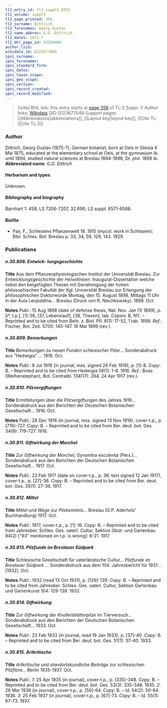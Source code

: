 ```yaml
---
tl2_entry_id: tl2_suppl5_0352
tl2_volume: suppl5
tl2_page_printed: 358
tl2_surname: Dittrich
tl2_forenames: Georg Gustav
tl2_name_abbrev: G.G. Dittrich
tl2_dates: 1875-?
tl2_bhl_page_id: 33259404
author_lsid: 
wikidata_id: Q123677049
ipni_surname: 
ipni_forenames: 
ipni_standard_form: 
ipni_dates: 
ipni_taxon_scope: 
ipni_geo_scope: 
ipni_version: 
ipni_record_created: 
ipni_record_modified:
---
```


> [!cite] BHL link: this entry starts at [page 358](https://www.biodiversitylibrary.org/page/33259404) of TL-2 Suppl. V
> Author links: [Wikidata](https://www.wikidata.org/wiki/Q123677049) QID Q123677049
> Support pages: [[Abbreviations|abbreviations]], [[Layout key|layout key]], [[Cite TL-2|cite TL-2]]

### Author

Dittrich, Georg Gustav (1875-?), German botanist, born at Oels in Silesia 4 Mai 1875, educated at the elementary school at Oels, at the gymnasium ib. until 1894, studied natural sciences at Breslau 1894-1898, Dr. phil. 1898 ib. 
**Abbreviated name**: *G.G. Dittrich*

#### Herbarium and types

Unknown.

#### Bibliography and biography

Barnhart 1: 458; LS 7206-7207, 32.690; LS suppl. 6571-6588.

#### Biofile

- Pax, F., Schlesiens Pflanzenwelt 18. 1915 (mycol. work in Schlesien); Bibl. Schles. Bot. Breslau p. 33, 34, 59, 129, 143. 1929.

### Publications

##### n.30.808. Entwick- lungsgeschichte

**Title**
Aus dem Pflanzenphysiologischen Institut der Universität Breslau. Zur *Entwicklungsgeschichte* der *Helvellineen*. Inaugural-Dissertation welche nebst den beigefügten Thesen mit Genehmigung der hohen philosophischen Fakultät der Kgl. Universität Breslau zur Erlangung der philosophischen Doktorwürde Montag, den 15. August 1898, Mittags 11 Uhr in der Aula Leopoldina... Breslau (Druck von R. Nischkowsky). 1898. Oct.

**Notes**
*Publ*.: 15 Aug 1898 (date of defense thesis, Nat. Nov. Jan (1) 1899), p. \[i\*, t.p.\], \[1\]-36, \[37, Lebenslauf\], \[38, Thesen\]; tab. *Copies*: B, NY. – Reprinted and to be cited from Beitr. z. Biol. Pfl. 8(1): 17-52, 1 tab. 1898.
*Ref*.: Fischer, Bot. Zeit. 57(II): 145-147. 16 Mai 1899 (rev.).

##### n.30.809. Bemerkungen

**Title**
*Bemerkungen* zu neuen *Funden schlesischer Pilze*... Sonderabdruck aus "Hedwigia" ... 1916. Oct.

**Notes**
*Publ*.: 8 Jul 1916 (in journal, mss. signed 26 Feb 1916), p. \[1\]-8. *Copy*: B. – Reprinted and to be cited from Hedwigia 58(1): 1-8. 1916.
*Ref*.: Boas (Weihenstephan), Bot. Centralbl. 134(17): 264. 24 Apr 1917 (rev.).

##### n.30.810. Pilzvergiftungen

**Title**
Ermittelungen über die *Pilzvergiftungen* des Jahres *1916*... Sonderabdruck aus den Berichten der Deutschen Botanischen Gesellschaft... 1916. Oct.

**Notes**
*Publ*.: 28 Dec 1916 (in journal, mss. signed 13 Nov 1916), cover-t.p., p. \[719\]-727. *Copy*: B. – Reprinted and to be cited from Ber. deut. bot. Ges. 34(9): 719-727. 1916.

##### n.30.811. Giftwirkung der Morchel

**Title**
Zur *Giftwirkung der Morchel*, Gyromitra esculenta (Pers.)... Sonderabdruck aus den Berichten der Deutschen Botanischen Gesellschaft... 1917. Oct.

**Notes**
*Publ*.: 22 Feb 1917 (date on cover-t.p., p. 36: text signed 12 Jan 1917), cover-t.p., p. \[27\]-36.
*Copy*: B. – Reprinted and to be cited from Ber. deut. bot. Ges. 35(1): 27-36. 1917.

##### n.30.812. Mittel

**Title**
*Mittel* und *Wege* zur *Pilzkenntnis*... Breslau (G.P. Aderholz' Buchhandlung) 1917. Oct.

**Notes**
*Publ*.: 1917, cover-t.p., p. \[1\]-16. *Copy*: B. – Reprinted and to be cited from Jahresber. Schles. Ges. vaterl. Cultur, Sektion Obst- und Gartenbau 94(2) \["93" mentioned on t.p. is wrong\]: 6-21. 1917.

##### n.30.813. Pilzfunde im Breslauer Südpark

**Title**
Schlesische Gesellschaft für vaterländische Cultur... *Pilzfunde im Breslauer Südpark* ... Sonderabdruck aus dem 104. Jahresbericht für 1931... \[1932\]. Oct.

**Notes**
*Publ*.: 1932 (read 13 Oct 1931), p. \[129\]-139. *Copy*: B. – Reprinted and to be cited from Jahresber. Schles. Ges. vaterl. Cultur, Sektion Gartenbau und Gartenkunst 104: 129-139. 1932.

##### n.30.814. Giftwirkung

**Title**
Zur *Giftwirkung* der *Knollenblätterpilze* im Tierversuch... Sonderabdruck aus den Berichten der Deutschen Botanischen Gesellschaft... 1933. Oct.

**Notes**
*Publ*.: 23 Feb 1933 (in journal, read 19 Jan 1933), p. \[37\]-40. *Copy*: B. – Reprinted and to be cited from Ber. deut. bot. Ges. 51(1): 37-40. 1933.

##### n.30.815. Artkritische

**Title**
*Artkritische* und *standortskundliche Beiträge* zur *schlesischen Pilzflora*... Berlin 1935-1937. Oct.

**Notes**
*Publ*.: *1*: 25 Apr 1935 (in journal), cover-t.p., p. \[335\]-348. *Copy*: B. – Reprinted and to be cited from Ber. deut. bot. Ges. 53(3): 335-348. 1935.
*2*: 26 Mar 1936 (in journal), cover-t.p., p. \[50\]-64. *Copy*: B. – Id. 54(2): 50-64. 1936.
*3*: 25 Feb 1937 (in journal), cover-t.p., p. \[67\]-73. *Copy*: B. – Id. 55(1): 67-73. 1937.

